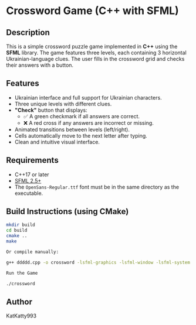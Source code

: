 # Crossword Game (C++ with SFML)

## Description

This is a simple crossword puzzle game implemented in **C++** using the **SFML** library. The game features three levels, each containing 3 horizontal Ukrainian-language clues. The user fills in the crossword grid and checks their answers with a button.

## Features

- Ukrainian interface and full support for Ukrainian characters.
- Three unique levels with different clues.
- **"Check"** button that displays:
  - ✅ A green checkmark if all answers are correct.
  - ❌ A red cross if any answers are incorrect or missing.
- Animated transitions between levels (left/right).
- Cells automatically move to the next letter after typing.
- Clean and intuitive visual interface.

## Requirements

- C++17 or later
- [SFML 2.5+](https://www.sfml-dev.org/download.php)
- The `OpenSans-Regular.ttf` font must be in the same directory as the executable.

## Build Instructions (using CMake)

```bash
mkdir build
cd build
cmake ..
make

Or compile manually:

g++ ddddd.cpp -o crossword -lsfml-graphics -lsfml-window -lsfml-system

Run the Game

./crossword
```

## Author

KatKatty993
